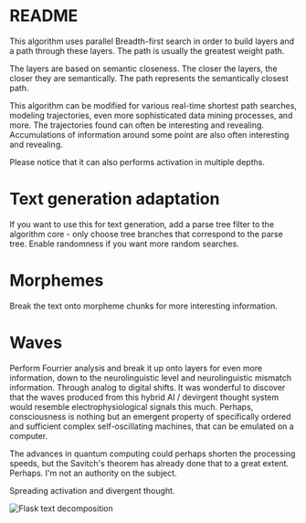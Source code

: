 # README
This algorithm uses parallel Breadth-first search in order to build layers and a path through these layers. The path is usually the greatest weight path.

The layers are based on semantic closeness. The closer the layers, the closer they are semantically. The path represents the semantically closest path.

This algorithm can be modified for various real-time shortest path searches, modeling trajectories, even more sophisticated data mining processes, and more. The trajectories found can often be interesting and revealing. Accumulations of information around some point are also often interesting and revealing.

Please notice that it can also performs activation in multiple depths.

# Text generation adaptation

If you want to use this for text generation, add a parse tree filter to the algorithm core - only choose tree branches that correspond to the parse tree. Enable randomness if you want more random searches.

# Morphemes

Break the text onto morpheme chunks for more interesting information.

# Waves

Perform Fourrier analysis and break it up onto layers for even more information, down to the neurolinguistic level and neurolinguistic mismatch information. Through analog to digital shifts.
It was wonderful to discover that the waves produced from this hybrid AI / devirgent thought system would resemble electrophysiological signals this much.
Perhaps, consciousness is nothing but an emergent property of specifically ordered and sufficient complex self-oscillating machines, that can be emulated on a computer.

The advances in quantum computing could perhaps shorten the processing speeds, but the Savitch's theorem has already done that to a great extent. Perhaps. I'm not an authority on the subject.

Spreading activation and divergent thought.

![Flask text decomposition](https://github.com/systemlogos/parallel-breadth-first-adaptation/blob/master/screenshot_1.png?raw=true)
